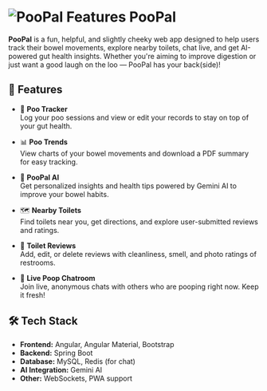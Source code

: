 # ![PooPal Features](assets/images/logo-rounded.png) PooPal

**PooPal** is a fun, helpful, and slightly cheeky web app designed to help users track their bowel movements, explore nearby toilets, chat live, and get AI-powered gut health insights. Whether you're aiming to improve digestion or just want a good laugh on the loo — PooPal has your back(side)!

## 🚀 Features

- 📝 **Poo Tracker**  
  Log your poo sessions and view or edit your records to stay on top of your gut health.

- 📊 **Poo Trends**  
  View charts of your bowel movements and download a PDF summary for easy tracking.

- 🤖 **PooPal AI**  
  Get personalized insights and health tips powered by Gemini AI to improve your bowel habits.

- 🗺️ **Nearby Toilets**  
  Find toilets near you, get directions, and explore user-submitted reviews and ratings.

- 🧻 **Toilet Reviews**  
  Add, edit, or delete reviews with cleanliness, smell, and photo ratings of restrooms.

- 💬 **Live Poop Chatroom**  
  Join live, anonymous chats with others who are pooping right now. Keep it fresh!

## 🛠️ Tech Stack

- **Frontend:** Angular, Angular Material, Bootstrap
- **Backend:** Spring Boot
- **Database:** MySQL, Redis (for chat)
- **AI Integration:** Gemini AI
- **Other:** WebSockets, PWA support
